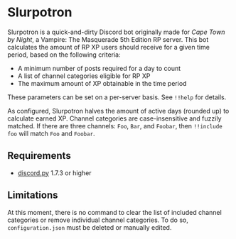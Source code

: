 # Slurpotron

Slurpotron is a quick-and-dirty Discord bot originally made for *Cape Town by Night*, a Vampire: The Masquerade 5th Edition RP server. This bot calculates the amount of RP XP users should receive for a given time period, based on the following criteria:

* A minimum number of posts required for a day to count
* A list of channel categories eligible for RP XP
* The maximum amount of XP obtainable in the time period

These parameters can be set on a per-server basis. See `!!help` for details.

As configured, Slurpotron halves the amount of active days (rounded up) to calculate earned XP. Channel categories are case-insensitive and fuzzily matched. If there are three channels: `Foo`, `Bar`, and `Foobar`, then `!!include foo` will match `Foo` and `Foobar`.

## Requirements

* [discord.py](https://discordpy.readthedocs.io/en/stable/) 1.7.3 or higher

## Limitations

At this moment, there is no command to clear the list of included channel categories or remove individual channel categories. To do so, `configuration.json` must be deleted or manually edited.
